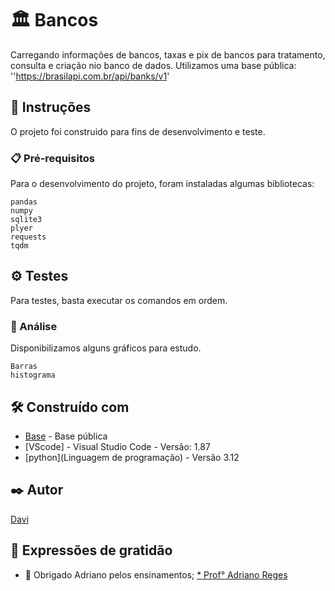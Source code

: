 # 🏛 Bancos

Carregando informações de bancos, taxas e pix de bancos para tratamento, consulta e criação nio banco de dados. 
Utilizamos uma base pública: ''https://brasilapi.com.br/api/banks/v1'

## 🎯 Instruções

O projeto foi construido para fins de desenvolvimento e teste.

### 📋 Pré-requisitos

Para o desenvolvimento do projeto, foram instaladas algumas bibliotecas: 

```
pandas
numpy
sqlite3
plyer
requests
tqdm
```

## ⚙️ Testes

Para testes, basta executar os comandos em ordem.

### 🔩 Análise

Disponibilizamos alguns gráficos para estudo.

```
Barras
histograma

```

## 🛠️ Construído com

* [Base]('https://brasilapi.com.br/api/banks/v1) - Base pública
* [VScode] - Visual Studio Code - Versão: 1.87
* [python](Linguagem de programação) - Versão 3.12

## ✒️ Autor

[Davi](https://github.com/DaviZeferino)

## 🎁 Expressões de gratidão

* 🍺 Obrigado Adriano pelos ensinamentos;
[* Prof° Adriano Reges](https://github.com/AdrianoReges)
